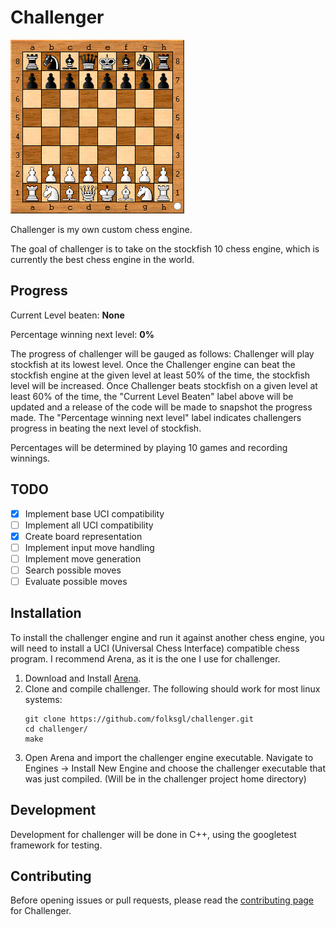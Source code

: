 # Challenger

![](arena.gif)

Challenger is my own custom chess engine.

The goal of challenger is to take on the stockfish 10 chess engine, which is currently the best chess engine in the world.

## Progress

Current Level beaten: **None**

Percentage winning next level: **0%**
 
The progress of challenger will be gauged as follows: Challenger will play stockfish at its lowest level. Once the Challenger engine can beat the stockfish engine at the given level at least 50% of the time, the stockfish level will be increased. 
Once Challenger beats stockfish on a given level at least 60% of the time, the "Current Level Beaten" label above will be updated and a release of the code will be made to snapshot the progress made.
The "Percentage winning next level" label indicates challengers progress in beating the next level of stockfish.

Percentages will be determined by playing 10 games and recording winnings.

## TODO
- [x] Implement base UCI compatibility
- [ ] Implement all UCI compatibility
- [x] Create board representation
- [ ] Implement input move handling
- [ ] Implement move generation
- [ ] Search possible moves
- [ ] Evaluate possible moves

## Installation
To install the challenger engine and run it against another chess engine, you will need to install a UCI (Universal Chess Interface) compatible chess program. I recommend Arena, as it is the one I use for challenger.

1) Download and Install [Arena](http://www.playwitharena.com/?Download).
2) Clone and compile challenger. The following should work for most linux systems:
   ```
   git clone https://github.com/folksgl/challenger.git
   cd challenger/
   make
   ```
3) Open Arena and import the challenger engine executable. Navigate to Engines -> Install New Engine and choose the challenger executable that was just compiled. (Will be in the challenger project home directory)

## Development
Development for challenger will be done in C++, using the googletest framework for testing.

## Contributing
Before opening issues or pull requests, please read the [contributing page](https://github.com/folksgl/challenger/CONTRIBUTING.md) for Challenger.
